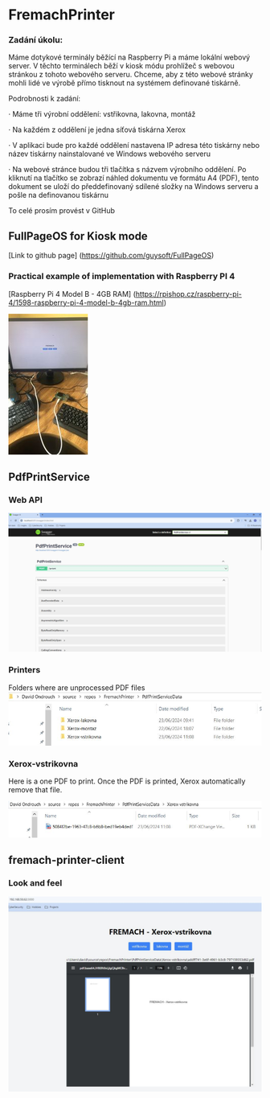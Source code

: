 # FremachPrinter

### Zadání úkolu:

Máme dotykové terminály běžící na Raspberry Pi a máme lokální webový server. V těchto terminálech běží v kiosk módu prohlížeč s webovou stránkou z tohoto webového serveru. Chceme, aby z této webové stránky mohli lidé ve výrobě přímo tisknout na systémem definované tiskárně.

Podrobnosti k zadání:

·  Máme tři výrobní oddělení: vstřikovna, lakovna, montáž

·  Na každém z oddělení je jedna síťová tiskárna Xerox

·  V aplikaci bude pro každé oddělení nastavena IP adresa této tiskárny nebo název tiskárny nainstalované ve Windows webového serveru

·  Na webové stránce budou tři tlačítka s názvem výrobního oddělení. Po kliknutí na tlačítko se zobrazí náhled dokumentu ve formátu A4 (PDF), tento dokument se uloží do předdefinovaný sdílené složky na Windows serveru a pošle na definovanou tiskárnu

To celé prosím provést v GitHub

## FullPageOS for Kiosk mode
[Link to github page] (https://github.com/guysoft/FullPageOS)

### Practical example of implementation with Raspberry PI 4
[Raspberry Pi 4 Model B - 4GB RAM] (https://rpishop.cz/raspberry-pi-4/1598-raspberry-pi-4-model-b-4gb-ram.html)

![Realization](https://github.com/ondrouchd/FremachPrinter/blob/master/realization.jpg)

## PdfPrintService
### Web API
![Web API](https://github.com/ondrouchd/FremachPrinter/blob/master/PdfPrintService.jpg)

### Printers
Folders where are unprocessed PDF files
![Printers](https://github.com/ondrouchd/FremachPrinter/blob/master/printers.jpg)

### Xerox-vstrikovna
Here is a one PDF to print. Once the PDF is printed, Xerox automatically remove that file.

![Vstrikovna](https://github.com/ondrouchd/FremachPrinter/blob/master/vstrikovna.jpg)

## fremach-printer-client
### Look and feel
![React Client](https://github.com/ondrouchd/FremachPrinter/blob/master/client.jpg)



